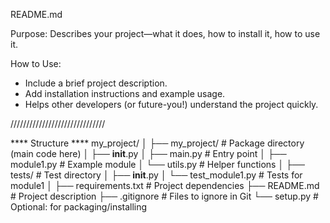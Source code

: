 README.md

Purpose:
Describes your project—what it does, how to install it, how to use it.

How to Use:
- Include a brief project description.
- Add installation instructions and example usage.
- Helps other developers (or future-you!) understand the project quickly.

//////////////////////////////

**** Structure ****
my_project/
│
├── my_project/              # Package directory (main code here)
│   ├── __init__.py
│   ├── main.py              # Entry point
│   ├── module1.py           # Example module
│   └── utils.py             # Helper functions
│
├── tests/                   # Test directory
│   ├── __init__.py
│   └── test_module1.py      # Tests for module1
│
├── requirements.txt         # Project dependencies
├── README.md                # Project description
├── .gitignore               # Files to ignore in Git
└── setup.py                 # Optional: for packaging/installing